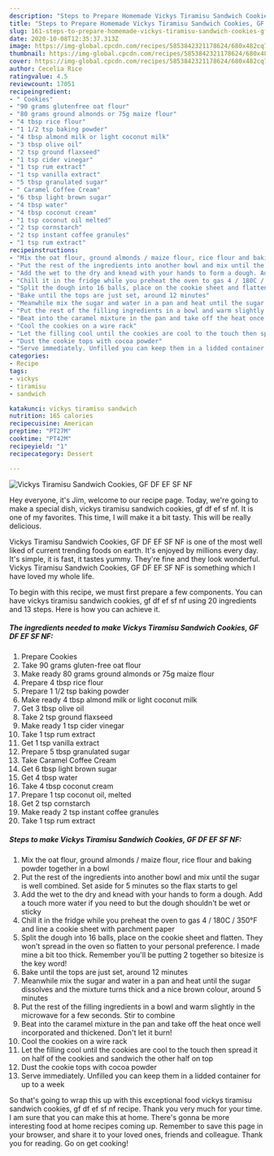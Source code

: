 ```yaml
---
description: "Steps to Prepare Homemade Vickys Tiramisu Sandwich Cookies, GF DF EF SF NF"
title: "Steps to Prepare Homemade Vickys Tiramisu Sandwich Cookies, GF DF EF SF NF"
slug: 161-steps-to-prepare-homemade-vickys-tiramisu-sandwich-cookies-gf-df-ef-sf-nf
date: 2020-10-08T12:35:37.313Z
image: https://img-global.cpcdn.com/recipes/5853842321178624/680x482cq70/vickys-tiramisu-sandwich-cookies-gf-df-ef-sf-nf-recipe-main-photo.jpg
thumbnail: https://img-global.cpcdn.com/recipes/5853842321178624/680x482cq70/vickys-tiramisu-sandwich-cookies-gf-df-ef-sf-nf-recipe-main-photo.jpg
cover: https://img-global.cpcdn.com/recipes/5853842321178624/680x482cq70/vickys-tiramisu-sandwich-cookies-gf-df-ef-sf-nf-recipe-main-photo.jpg
author: Cecelia Rice
ratingvalue: 4.5
reviewcount: 17051
recipeingredient:
- " Cookies"
- "90 grams glutenfree oat flour"
- "80 grams ground almonds or 75g maize flour"
- "4 tbsp rice flour"
- "1 1/2 tsp baking powder"
- "4 tbsp almond milk or light coconut milk"
- "3 tbsp olive oil"
- "2 tsp ground flaxseed"
- "1 tsp cider vinegar"
- "1 tsp rum extract"
- "1 tsp vanilla extract"
- "5 tbsp granulated sugar"
- " Caramel Coffee Cream"
- "6 tbsp light brown sugar"
- "4 tbsp water"
- "4 tbsp coconut cream"
- "1 tsp coconut oil melted"
- "2 tsp cornstarch"
- "2 tsp instant coffee granules"
- "1 tsp rum extract"
recipeinstructions:
- "Mix the oat flour, ground almonds / maize flour, rice flour and baking powder together in a bowl"
- "Put the rest of the ingredients into another bowl and mix until the sugar is well combined. Set aside for 5 minutes so the flax starts to gel"
- "Add the wet to the dry and knead with your hands to form a dough. Add a touch more water if you need to but the dough shouldn&#39;t be wet or sticky"
- "Chill it in the fridge while you preheat the oven to gas 4 / 180C / 350°F and line a cookie sheet with parchment paper"
- "Split the dough into 16 balls, place on the cookie sheet and flatten. They won&#39;t spread in the oven so flatten to your personal preference. I made mine a bit too thick. Remember you&#39;ll be putting 2 together so bitesize is the key word!"
- "Bake until the tops are just set, around 12 minutes"
- "Meanwhile mix the sugar and water in a pan and heat until the sugar dissolves and the mixture turns thick and a nice brown colour, around 5 minutes"
- "Put the rest of the filling ingredients in a bowl and warm slightly in the microwave for a few seconds. Stir to combine"
- "Beat into the caramel mixture in the pan and take off the heat once well incorporated and thickened. Don&#39;t let it burn!"
- "Cool the cookies on a wire rack"
- "Let the filling cool until the cookies are cool to the touch then spread it on half of the cookies and sandwich the other half on top"
- "Dust the cookie tops with cocoa powder"
- "Serve immediately. Unfilled you can keep them in a lidded container for up to a week"
categories:
- Recipe
tags:
- vickys
- tiramisu
- sandwich

katakunci: vickys tiramisu sandwich 
nutrition: 165 calories
recipecuisine: American
preptime: "PT27M"
cooktime: "PT42M"
recipeyield: "1"
recipecategory: Dessert

---
```



![Vickys Tiramisu Sandwich Cookies, GF DF EF SF NF](https://img-global.cpcdn.com/recipes/5853842321178624/680x482cq70/vickys-tiramisu-sandwich-cookies-gf-df-ef-sf-nf-recipe-main-photo.jpg)

Hey everyone, it's Jim, welcome to our recipe page. Today, we're going to make a special dish, vickys tiramisu sandwich cookies, gf df ef sf nf. It is one of my favorites. This time, I will make it a bit tasty. This will be really delicious.

Vickys Tiramisu Sandwich Cookies, GF DF EF SF NF is one of the most well liked of current trending foods on earth. It's enjoyed by millions every day. It's simple, it is fast, it tastes yummy. They're fine and they look wonderful. Vickys Tiramisu Sandwich Cookies, GF DF EF SF NF is something which I have loved my whole life.




To begin with this recipe, we must first prepare a few components. You can have vickys tiramisu sandwich cookies, gf df ef sf nf using 20 ingredients and 13 steps. Here is how you can achieve it.

<!--inarticleads1-->

##### The ingredients needed to make Vickys Tiramisu Sandwich Cookies, GF DF EF SF NF:

1. Prepare  Cookies
1. Take 90 grams gluten-free oat flour
1. Make ready 80 grams ground almonds or 75g maize flour
1. Prepare 4 tbsp rice flour
1. Prepare 1 1/2 tsp baking powder
1. Make ready 4 tbsp almond milk or light coconut milk
1. Get 3 tbsp olive oil
1. Take 2 tsp ground flaxseed
1. Make ready 1 tsp cider vinegar
1. Take 1 tsp rum extract
1. Get 1 tsp vanilla extract
1. Prepare 5 tbsp granulated sugar
1. Take  Caramel Coffee Cream
1. Get 6 tbsp light brown sugar
1. Get 4 tbsp water
1. Take 4 tbsp coconut cream
1. Prepare 1 tsp coconut oil, melted
1. Get 2 tsp cornstarch
1. Make ready 2 tsp instant coffee granules
1. Take 1 tsp rum extract




<!--inarticleads2-->

##### Steps to make Vickys Tiramisu Sandwich Cookies, GF DF EF SF NF:

1. Mix the oat flour, ground almonds / maize flour, rice flour and baking powder together in a bowl
1. Put the rest of the ingredients into another bowl and mix until the sugar is well combined. Set aside for 5 minutes so the flax starts to gel
1. Add the wet to the dry and knead with your hands to form a dough. Add a touch more water if you need to but the dough shouldn&#39;t be wet or sticky
1. Chill it in the fridge while you preheat the oven to gas 4 / 180C / 350°F and line a cookie sheet with parchment paper
1. Split the dough into 16 balls, place on the cookie sheet and flatten. They won&#39;t spread in the oven so flatten to your personal preference. I made mine a bit too thick. Remember you&#39;ll be putting 2 together so bitesize is the key word!
1. Bake until the tops are just set, around 12 minutes
1. Meanwhile mix the sugar and water in a pan and heat until the sugar dissolves and the mixture turns thick and a nice brown colour, around 5 minutes
1. Put the rest of the filling ingredients in a bowl and warm slightly in the microwave for a few seconds. Stir to combine
1. Beat into the caramel mixture in the pan and take off the heat once well incorporated and thickened. Don&#39;t let it burn!
1. Cool the cookies on a wire rack
1. Let the filling cool until the cookies are cool to the touch then spread it on half of the cookies and sandwich the other half on top
1. Dust the cookie tops with cocoa powder
1. Serve immediately. Unfilled you can keep them in a lidded container for up to a week




So that's going to wrap this up with this exceptional food vickys tiramisu sandwich cookies, gf df ef sf nf recipe. Thank you very much for your time. I am sure that you can make this at home. There's gonna be more interesting food at home recipes coming up. Remember to save this page in your browser, and share it to your loved ones, friends and colleague. Thank you for reading. Go on get cooking!
